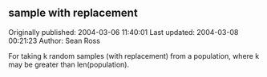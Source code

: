## sample with replacement

Originally published: 2004-03-06 11:40:01
Last updated: 2004-03-08 00:21:23
Author: Sean Ross

For taking k random samples (with replacement) from a population, where k may be greater than len(population).